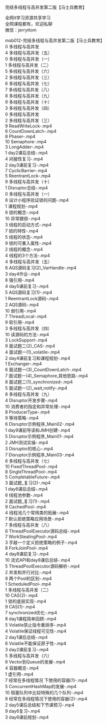完结多线程与高并发第二版【马士兵教育】

全网it学习资源共享学习<br>全网课程都有，欢迎私聊<br>微信：jerryttom<br>

msb012-完结多线程与高并发第二版【马士兵教育】<br> 0 多线程与高并发<br> 4 多线程与高并发（五）<br> 0 多线程与高并发（一）<br> 1 多线程与高并发（二）<br> 5 多线程与高并发（六）<br> 2 多线程与高并发（三）<br> 6 多线程与高并发（七）<br> 7 多线程与高并发（八）<br> 8 多线程与高并发（九）<br> 9 多线程与高并发（十）<br> 3 多线程与高并发（四）<br> 0 多线程与高并发<br> 2 多线程与高并发（三）<br> 9 ReadWriteLock-.mp4<br> 6 CountDownLatch-.mp4<br> 8 Phaser-.mp4<br> 10 Semaphore-.mp4<br> 3 LongAdder-.mp4<br> 1 day2课后总结-.mp4<br> 4 间接性复习-.mp4<br> 2 day3课前复习-.mp4<br> 7 CyclicBarrier-.mp4<br> 5 ReentrantLock-.mp4<br> 9 多线程与高并发（十）<br> 1 Disruptor总结-.mp4<br> 0 多线程与高并发（一）<br> 8 设计小程序验证锁的问题-.mp4<br> 1 课程规划-.mp4<br> 6 锁的概念-.mp4<br> 10 异常跟锁-.mp4<br> 3 线程的启动方式-.mp4<br> 7 锁的特性-.mp4<br> 5 线程的状态-.mp4<br> 9 锁的可重入属性-.mp4<br> 2 线程的概念-.mp4<br> 4 线程的3个方法-.mp4<br> 4 多线程与高并发（五）<br> 6 AQS源码复习(2)_VarHandle-.mp4<br> 3 day4作业-.mp4<br> 8 强引用-.mp4<br> 4 day5课前复习-.mp4<br> 5 AQS源码复习(1)-.mp4<br> 1 ReentrantLock源码-.mp4<br> 2 AQS源码-.mp4<br> 10 弱引用-.mp4<br> 7 ThreadLocal-.mp4<br> 9 软引用-.mp4<br> 3 多线程与高并发（四）<br> 10 读源码的方法-.mp4<br> 3 LockSupport-.mp4<br> 9 面试题二(2)_CAS-.mp4<br> 4 面试题一(1)_volatile-.mp4<br> 2 day4课前复习和课程规划-.mp4<br> 1 Exchanger-.mp4<br> 6 面试题一(3)_CountDownLatch-.mp4<br> 7 面试题一(4)_Semaphore,其他思路-.mp4<br> 8 面试题二(1)_synchronized-.mp4<br> 5 面试题一(2)_wait,notify-.mp4<br> 8 多线程与高并发（九）<br> 4 Disruptor开发步骤-.mp4<br> 10 消费者的指定和异常处理-.mp4<br> 8 ProducerType-.mp4<br> 9 等待策略-.mp4<br> 6 Disruptor示例程序_Main02-.mp4<br> 1 day9课前导读和JMH创建-.mp4<br> 5 Disruptor示例程序_Main01-.mp4<br> 2 JMH测试实操-.mp4<br> 3 Disruptor的核心-.mp4<br> 7 Disruptor示例程序_Main03-.mp4<br> 6 多线程与高并发（七）<br> 10 FixedThreadPool-.mp4<br> 8 SingleThreadPool-.mp4<br> 5 CompletableFuture-.mp4<br> 3 面试题_复习(2)-.mp4<br> 1 day6课后总结-.mp4<br> 6 线程池参数-.mp4<br> 2 面试题_复习(1)-.mp4<br> 9 CachedPool-.mp4<br> 4 线程池几个常用类的拓展-.mp4<br> 7 默认拒绝策略应用场景-.mp4<br> 7 多线程与高并发（八）<br> 6 ThreadPoolExecutor源码总结-.mp4<br> 7 WorkStealingPool-.mp4<br> 3 手敲一个定义拒绝策略的例子-.mp4<br> 8 ForkJoinPool-.mp4<br> 4 day8课前复习-.mp4<br> 10 流式API和day8课后总结-.mp4<br> 5 ThreadPoolExecutor源码解析-.mp4<br> 2 并发和并行对比-.mp4<br> 9 两个Pool的区别-.mp4<br> 1 ScheduledPool-.mp4<br> 1 多线程与高并发（二）<br> 10 CAS(2)-.mp4<br> 1 锁的底层实现-.mp4<br> 9 CAS(1)-.mp4<br> 7 synchronized优化-.mp4<br> 8 day1课程简单回顾-.mp4<br> 5 Volatile禁止指令重排序-.mp4<br> 4 Volatile保证线程可见性-.mp4<br> 2 day1课后总结-.mp4<br> 6 Volatile不能保证原子性-.mp4<br> 3 day2课前复习-.mp4<br> 5 多线程与高并发（六）<br> 6 Vector到Queue的发展-.mp4<br> 4 容器概览-.mp4<br> 1 虚引用-.mp4<br> 7 经常在多线程情况 下使用的容器(1)-.mp4<br> 5 ConcurrentHashMap的发展-.mp4<br> 10 阻塞队列中比较特殊的几个队列-.mp4<br> 8 经常在多线程情况下使用的容器(2)-.mp4<br> 2 day5课后总结和下节课预习-.mp4<br> 9 day6复习-.mp4<br> 3 day6课前规划-.mp4